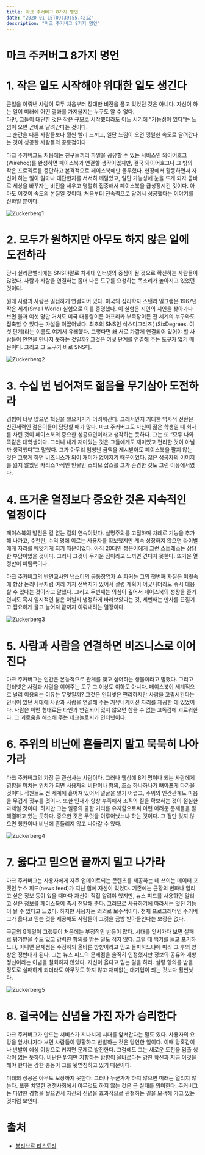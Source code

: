 ```yaml
---
title: 마크 주커버그 8가지 명언
date: "2020-01-15T09:39:55.421Z"
description: "마크 주커버그 8가지 명언"
---
```


# 마크 주커버그 8가지 명언

# 1. 작은 일도 시작해야 위대한 일도 생긴다

큰일을 이뤄낸 사람이 모두 처음부터 장대한 비전을 품고 있었던 것은 아니다. 자신이 하는 일이 미래에 어떤 결과를 가져올지는 누구도 알 수 없다.  
다만, 그들이 대단한 것은 작은 규모로 시작했더라도 어느 시기에 "가능성이 있다"는 느낌이 오면 곧바로 달려간다는 것이다.  
그 순간을 다른 사람들보다 훨씬 빨리 느끼고, 일단 느낌이 오면 맹렬한 속도로 달려간다는 것이 성공한 사람들의 공통점이다.

마크 주커버그도 처음에는 친구들끼리 파일을 공유할 수 있는 서비스인 와이어호그(Wirehog)를 완성하면 페이스북과 연결할 생각이었지만, 결국 와이어호그나 그 밖의 작은 프로젝트를 중단하고 본격적으로 페이스북에만 몰두했다. 현장에서 활동하면서 자신이 하는 일이 얼마나 대단한지를 서서히 깨달았고, 일단 가능성에 눈을 뜨게 되자 곧바로 세상을 바꾸자는 비전을 세우고 명렬히 집중해서 페이스북을 급성장시킨 것이다. 아마도 이것이 속도의 본질일 것이다. 처음부터 전속력으로 달려서 성공했다는 이야기를 신화일 뿐이다.

![Zuckerberg1](https://user-images.githubusercontent.com/17464007/72396538-51722c80-3780-11ea-8aad-695d8944e68c.png)

# 2. 모두가 원하지만 아무도 하지 않은 일에 도전하라

당시 실리콘밸리에는 SNS야말로 차세대 인터넷의 중심이 될 것으로 확신하는 사람들이 많았다. 사람과 사람을 연결하는 좀더 나은 도구를 요청하는 목소리가 높아지고 있었던 것이다.

원래 사람과 사람은 밀접하게 연결되어 있다. 미국의 심리학자 스탠리 밀그램은 1967년 작은 세계(Small World) 실험으로 이를 증명했다. 이 실험은 지인의 지인을 찾아가다 보면 불과 여섯 명만 거쳐도 미국 대통령이든 아프리카 부족장이든 전 세계의 누구와도 접촉할 수 있다는 가설을 이끌어냈다. 최초의 SNS인 식스디그리즈( (SixDegrees. 여섯 단계)라는 이름도 여기서 유래했다. 그렇다면 왜 서로 가깝게 연결되어 있어야 할 사람들이 인연을 만나지 못하는 것일까? 그것은 여섯 단계를 연결해 주는 도구가 없기 때문이다. 그리고 그 도구가 바로 SNS다.

![Zuckerberg2](https://user-images.githubusercontent.com/17464007/72396536-50d99600-3780-11ea-82ba-0980b5b3bb30.png)

# 3. 수십 번 넘어져도 젊음을 무기삼아 도전하라

경험이 너무 많으면 혁신을 일으키기가 어려워진다. 그래서인지 거대한 역사적 전환은 신진세력인 젊은이들이 담당할 때가 많다. 마크 주커버그도 자신이 젊은 학생일 때 회사를 차린 것이 페이스북의 중요한 성공요인이라고 생각하는 듯하다. 그는 또 “모두 나와 똑같은 대학생이다. 그러니 내게 재미있는 것은 그들에게도 재미있고 편리한 것이 아닐까 생각했다”고 말했다. 그가 아무리 엄청난 금액을 제시받아도 페이스북을 팔지 않는 것은 그렇게 하면 비즈니스가 되어 재미가 없어지기 때문이었다. 젊은 성공자의 이미지를 잃지 않았던 카리스마적인 인물인 스티브 잡스를 그가 존경한 것도 그런 이유에서였다.

# 4. 뜨거운 열정보다 중요한 것은 지속적인 열정이다

페이스북의 발전은 길 없는 길의 연속이었다. 실명주의를 고집하며 차례로 기능을 추가해 나가고, 수천만, 수억 명에 이르는 사용자를 확보했지만 계속 성장하지 않으면 라이벌에게 자리를 빼앗기게 되기 때문이었다. 아직 20대인 젊은이에게 그런 스트레스는 상당한 부담이었을 것이다. 그러나 그것이 무거운 짐이라고 느끼면 견디지 못한다. 뜨거운 열정만이 버팀목이다.

마크 주커버그의 반면교사인 냅스터의 공동창업자 숀 파커는 그의 첫번째 자질은 머릿속에 항상 논리나무처럼 여러 가지 선택지가 있어서 설령 계획이 어긋나더라도 즊시 대응할 수 있다는 것이라고 말했다. 그리고 두번째는 의심이 깊어서 페이스북의 성장을 즐기면서도 혹시 일시적인 붐은 아닐지 냉정하게 바라보았다는 것, 세번째는 만사를 끈질기고 집요하게 물고 늘어져 끝까지 이뤄내려는 열정이다.

![Zuckerberg3](https://user-images.githubusercontent.com/17464007/72396539-51722c80-3780-11ea-8b73-a50ba75d3dd2.png)

# 5. 사람과 사람을 연결하면 비즈니스로 이어진다

마크 주커버그는 인간은 본능적으로 관계를 맺고 싶어하는 생물이라고 말했다. 그리고 인터넷은 사람과 사람을 이어주는 도구 그 이상도 이하도 아니다. 페이스북이 세계적으로 널리 이용되는 이유는 무엇일까? 그것은 인터넷은 편리하지만 사람을 고립시킨다는 인식이 있던 시대에 사람과 사람을 연결해 주는 커뮤니케이션 자리를 제공한 데 있었이다. 사람은 어떤 형태로든 타인과 연결되어 있지 않으면 참을 수 없는 고독감에 괴로워한다. 그 괴로움을 해소해 주는 테크놀로지가 인터넷이다.

# 6. 주위의 비난에 흔들리지 말고 묵묵히 나아가라

마크 주커버그의 가장 큰 관심사는 사람이다. 그러나 웹상에 8억 명이나 되는 사람에게 영향을 미치는 위치가 되면 사용자의 비판이나 항의, 조소 하나하나가 뼈아프게 다가올 것이다. 직원들도 전 세계에 흩어져 있어서 얼굴을 알기 어렵고, 주위의 인간관계도 마음을 무겁게 짓누를 것이다. 또한 인재가 항상 부족해서 조직의 질을 확보하는 것이 절실한 과제일 것이다.
하지만 그는 일종의 쿨한 거리를 유지함으로써 이런 어려운 문제들을 잘 해결하고 있는 듯하다. 중요한 것은 무엇을 이루어냈느냐 하는 것이다. 그 점만 잊지 않으면 칭찬이나 비난에 흔들리지 않고 나아갈 수 있다.

![Zuckerberg4](https://user-images.githubusercontent.com/17464007/72396535-50d99600-3780-11ea-9cd8-0b498d8866a0.png)

# 7. 옳다고 믿으면 끝까지 밀고 나가라

마크 주커버그는 사용자에게 자주 업데이트되는 콘텐츠를 제공하는 데 쓰이는 데이터 포맷인 뉴스 피드(news feed)가 지닌 힘에 자신이 있었다. 기존에는 근황의 변화나 알리고 싶은 정보 등이 있을 때마다 자신이 직접 알려야 했지만, 뉴스 피드를 사용하면 알리고 싶은 정보를 페이스북이 즉시 전달해 준다. 그러므로 사용하기에 따라서는 멋진 기능이 될 수 있다고 느꼈다. 하지만 사용자는 의외로 보수적이다. 천재 프로그래머인 주커버그가 옳다고 믿는 것을 제공해도 사람들이 그것을 금방 받아들인다는 보장은 없다.

구글의 G메일이 그랬듯이 처음에는 부정적인 반응이 많다. 시대를 앞서가다 보면 실패로 평가받을 수도 있고 강력한 항의를 받는 일도 적지 않다. 그럴 때 백기를 들고 포기하느냐, 아니면 문제점은 수정하되 올바른 방향이라고 믿고 돌파하느냐에 따라 그 후의 양상은 정반대가 된다. 그는 뉴스 피드의 문제점을 솔직히 인정했지만 정보의 공유와 개방정신이라는 이념을 철회하지 않았다. 자신이 옳다고 믿는 일을 하라. 설령 항의를 받을 정도로 실패하게 되더라도 아무것도 하지 않고 재미없는 대기업이 되는 것보다 훨씬낫다.

![Zuckerberg5](https://user-images.githubusercontent.com/17464007/72396534-5040ff80-3780-11ea-836a-08185a519db8.png)

# 8. 결국에는 신념을 가진 자가 승리한다

마크 주커버그가 만드는 서비스가 지나치게 시대를 앞서간다는 말도 있다. 사용자의 요망을 앞서나가다 보면 사람들이 당황하고 반발하는 것은 당연한 일이다. 이때 당혹감이나 반발이 예상 이상으로 커지면 문제로 발전한다. 그럼에도 그는 새로운 도전을 멈출 생각이 없는 듯하다. 비난은 받지만 지향하는 방향이 올바르다는 강한 확신과 지금 이것을 해야 한다는 강한 충동이 그를 뒷받침하고 있기 때문이다.

미래의 성공은 아무도 보장하지 못한다. 그러나 누군가가 하지 않으면 미래는 열리지 않는다. 또한 치열한 경쟁사회에서 아무것도 하지 않는 것은 곧 실패를 의미한다. 주커버그는 다양한 경험을 쌓으면서 자신의 신념을 효과적으로 관철하는 길을 모색해 가고 있는 것처럼 보인다.

# 출처

- [봉리브르 티스토리](https://bonlivre.tistory.com/395)

